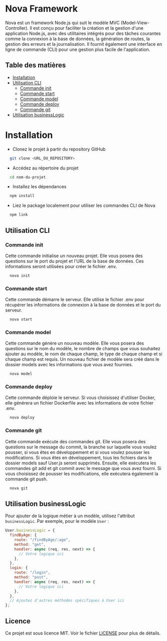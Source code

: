 # Nova Framework

Nova est un framework Node.js qui suit le modèle MVC (Model-View-Controller). Il est conçu pour faciliter la création et la gestion d'une application Node.js, avec des utilitaires intégrés pour des tâches courantes comme la connexion à la base de données, la génération de routes, la gestion des erreurs et la journalisation. Il fournit également une interface en ligne de commande (CLI) pour une gestion plus facile de l'application.

## Table des matières

- [Installation](#installation)
- [Utilisation CLI](#utilisation-cli)
  - [Commande init](#commande-init)
  - [Commande start](#commande-start)
  - [Commande model](#commande-model)
  - [Commande deploy](#commande-deploy)
  - [Commande git](#commande-git)
- [Utilisation businessLogic](#utilisation-businesslogic)

# Installation

- Clonez le projet à partir du repository GitHub

```bash
  git clone <URL_DU_REPOSITORY>
```

- Accédez au répertoire du projet

```bash
  cd nom-du-projet
```

- Installez les dépendances

```bash
  npm install
```

- Liez le package localement pour utiliser les commandes CLI de Nova

```bash
  npm link
```

## Utilisation CLI

### Commande init

Cette commande initialise un nouveau projet. Elle vous posera des questions sur le port du projet et l'URL de la base de données. Ces informations seront utilisées pour créer le fichier .env.

```bash
  nova init
```

### Commande start

Cette commande démarre le serveur. Elle utilise le fichier .env pour récupérer les informations de connexion à la base de données et le port du serveur.

```bash
  nova start
```

### Commande model

Cette commande génère un nouveau modèle. Elle vous posera des questions sur le nom du modèle, le nombre de champs que vous souhaitez ajouter au modèle, le nom de chaque champ, le type de chaque champ et si chaque champ est requis. Un nouveau fichier de modèle sera créé dans le dossier models avec les informations que vous avez fournies.

```bash
  nova model
```

### Commande deploy

Cette commande déploie le serveur. Si vous choisissez d'utiliser Docker, elle générera un fichier Dockerfile avec les informations de votre fichier .env.

```bash
  nova deploy
```

### Commande git

Cette commande exécute des commandes git. Elle vous posera des questions sur le message du commit, la branche sur laquelle vous voulez pousser, si vous êtes en développement et si vous voulez pousser les modifications. Si vous êtes en développement, tous les fichiers dans le dossier models sauf User.js seront supprimés. Ensuite, elle exécutera les commandes git add et git commit avec le message que vous avez fourni. Si vous choisissez de pousser les modifications, elle exécutera également la commande git push.

```bash
  nova git
```

## Utilisation businessLogic

Pour ajouter de la logique métier à un modèle, utilisez l'attribut `businessLogic`. Par exemple, pour le modèle `User` :

```javascript
User.businessLogic = {
  findByAge: {
    route: "/findByAge/:age",
    method: "get",
    handler: async (req, res, next) => {
      // Votre logique ici
    },
  },
  login: {
    route: "/login",
    method: "post",
    handler: async (req, res, next) => {
      // Votre logique ici
    },
  },
  // Ajoutez d'autres méthodes spécifiques à User ici
};
```

## Licence

Ce projet est sous licence MIT. Voir le fichier [LICENSE](license) pour plus de détails.
